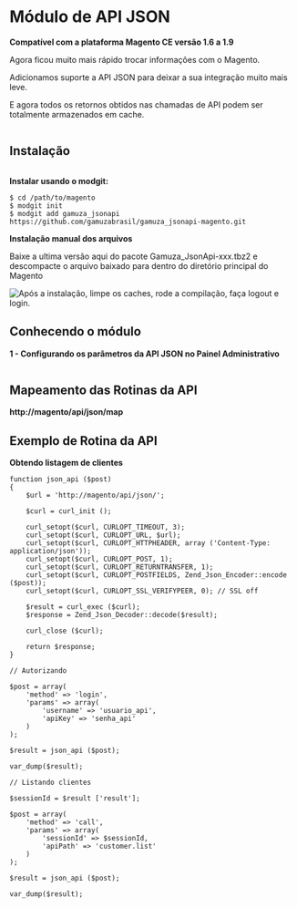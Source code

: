 <h1>Módulo de API JSON</h1>

**Compatível com a plataforma Magento CE versão 1.6 a 1.9**

Agora ficou muito mais rápido trocar informações com o Magento.

Adicionamos suporte a API JSON para deixar a sua integração muito mais leve.

E agora todos os retornos obtidos nas chamadas de API podem ser totalmente armazenados em cache.

<img src="https://dl.dropboxusercontent.com/u/10273516/github/jsonapi/gamuza-jsonapi-box.png" alt="" title="Gamuza JSON API - Magento - Box" />

<h2>Instalação</h2>

<img src="https://dl.dropboxusercontent.com/s/pqpp0x62kqov683/sempre-faca-backup.png" alt="" title="Atenção! Sempre faça um backup da sua loja antes de realizar qualquer modificação!" />

**Instalar usando o modgit:**

    $ cd /path/to/magento
    $ modgit init
    $ modgit add gamuza_jsonapi https://github.com/gamuzabrasil/gamuza_jsonapi-magento.git

**Instalação manual dos arquivos**

Baixe a ultima versão aqui do pacote Gamuza_JsonApi-xxx.tbz2 e descompacte o arquivo baixado para dentro do diretório principal do Magento

<img src="https://dl.dropboxusercontent.com/s/ir2vm6cyo3gl1v8/pos-instalacao.png" alt="Após a instalação, limpe os caches, rode a compilação, faça logout e login." title="Após a instalação, limpe os caches, rode a compilação, faça logout e login." />

<h2>Conhecendo o módulo</h2>

**1 - Configurando os parâmetros da API JSON no Painel Administrativo**

<img src="https://dl.dropboxusercontent.com/u/10273516/github/jsonapi/gamuza-jsonapi-config-admin.png" alt="" title="Gamuza JSON API - Magento - Configurando os parâmetros da API JSON no Painel Administrativo" />

<h2>Mapeamento das Rotinas da API</h2>

**http://magento/api/json/map**

<h2>Exemplo de Rotina da API</h2>

**Obtendo listagem de clientes**

    function json_api ($post)
    {
        $url = 'http://magento/api/json/';

        $curl = curl_init ();

        curl_setopt($curl, CURLOPT_TIMEOUT, 3);
        curl_setopt($curl, CURLOPT_URL, $url);
        curl_setopt($curl, CURLOPT_HTTPHEADER, array ('Content-Type: application/json'));
        curl_setopt($curl, CURLOPT_POST, 1);
        curl_setopt($curl, CURLOPT_RETURNTRANSFER, 1);
        curl_setopt($curl, CURLOPT_POSTFIELDS, Zend_Json_Encoder::encode ($post));
        curl_setopt($curl, CURLOPT_SSL_VERIFYPEER, 0); // SSL off

        $result = curl_exec ($curl);
        $response = Zend_Json_Decoder::decode($result);

        curl_close ($curl);

        return $response;
    }

    // Autorizando

    $post = array(
        'method' => 'login',
        'params' => array(
            'username' => 'usuario_api',
            'apiKey' => 'senha_api'
        )
    );

    $result = json_api ($post);
    
    var_dump($result);

    // Listando clientes

    $sessionId = $result ['result'];

    $post = array(
        'method' => 'call',
        'params' => array(
            'sessionId' => $sessionId,
            'apiPath' => 'customer.list'
        )
    );

    $result = json_api ($post);

    var_dump($result);

